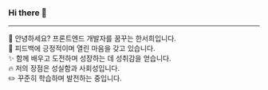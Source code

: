 ### Hi there 👋
---
:raising_hand: 안녕하세요? 프론트엔드 개발자를 꿈꾸는 한서희입니다.   
:revolving_hearts: 피드백에 긍정적이며 열린 마음을 갖고 있습니다.   
:sparkles: 함께 배우고 도전하며 성장하는 데 성취감을 얻습니다.   
:fire: 저의 장점은 성실함과 사회성입니다.   
:pencil2: 꾸준히 학습하며 발전하는 중입니다.

<!--
**Han-seohee/Han-seohee** is a ✨ _special_ ✨ repository because its `README.md` (this file) appears on your GitHub profile.

Here are some ideas to get you started:

- 🔭 I’m currently working on ...
- 🌱 I’m currently learning ...
- 👯 I’m looking to collaborate on ...
- 🤔 I’m looking for help with ...
- 💬 Ask me about ...
- 📫 How to reach me: ...
- 😄 Pronouns: ...
- ⚡ Fun fact: ...
-->

